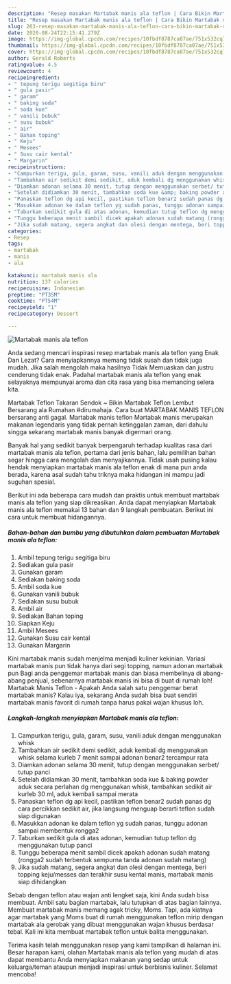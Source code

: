 ```yaml
---
description: "Resep masakan Martabak manis ala teflon | Cara Bikin Martabak manis ala teflon Yang Lezat Sekali"
title: "Resep masakan Martabak manis ala teflon | Cara Bikin Martabak manis ala teflon Yang Lezat Sekali"
slug: 263-resep-masakan-martabak-manis-ala-teflon-cara-bikin-martabak-manis-ala-teflon-yang-lezat-sekali
date: 2020-08-24T22:15:41.279Z
image: https://img-global.cpcdn.com/recipes/10fbdf8787ca07ae/751x532cq70/martabak-manis-ala-teflon-foto-resep-utama.jpg
thumbnail: https://img-global.cpcdn.com/recipes/10fbdf8787ca07ae/751x532cq70/martabak-manis-ala-teflon-foto-resep-utama.jpg
cover: https://img-global.cpcdn.com/recipes/10fbdf8787ca07ae/751x532cq70/martabak-manis-ala-teflon-foto-resep-utama.jpg
author: Gerald Roberts
ratingvalue: 4.5
reviewcount: 4
recipeingredient:
- " tepung terigu segitiga biru"
- " gula pasir"
- " garam"
- " baking soda"
- " soda kue"
- " vanili bubuk"
- " susu bubuk"
- " air"
- " Bahan toping"
- " Keju"
- " Mesees"
- " Susu cair kental"
- " Margarin"
recipeinstructions:
- "Campurkan terigu, gula, garam, susu, vanili aduk dengan menggunakan whisk"
- "Tambahkan air sedikit demi sedikit, aduk kembali dg menggunakan whisk selama kurleb 7 menit sampai adonan benar2 tercampur rata"
- "Diamkan adonan selama 30 menit, tutup dengan menggunakan serbet/ tutup panci"
- "Setelah didiamkan 30 menit, tambahkan soda kue &amp; baking powder aduk secara perlahan dg menggunakan whisk, tambahkan sedikit air kurleb 30 ml, aduk kembali sampai merata"
- "Panaskan teflon dg api kecil, pastikan teflon benar2 sudah panas dg cara percikkan sedikit air, jika langsung menguap berarti teflon sudah siap digunakan"
- "Masukkan adonan ke dalam teflon yg sudah panas, tunggu adonan sampai membentuk rongga2"
- "Taburkan sedikit gula di atas adonan, kemudian tutup teflon dg menggunakan tutup panci"
- "Tunggu beberapa menit sambil dicek apakah adonan sudah matang (rongga2 sudah terbentuk sempurna tanda adonan sudah matang)"
- "Jika sudah matang, segera angkat dan olesi dengan mentega, beri topping keju/messes dan terakhir susu kental manis, martabak manis siap dihidangkan"
categories:
- Resep
tags:
- martabak
- manis
- ala

katakunci: martabak manis ala 
nutrition: 137 calories
recipecuisine: Indonesian
preptime: "PT35M"
cooktime: "PT54M"
recipeyield: "1"
recipecategory: Dessert

---
```



![Martabak manis ala teflon](https://img-global.cpcdn.com/recipes/10fbdf8787ca07ae/751x532cq70/martabak-manis-ala-teflon-foto-resep-utama.jpg)

Anda sedang mencari inspirasi resep martabak manis ala teflon yang Enak Dan Lezat? Cara menyiapkannya memang tidak susah dan tidak juga mudah. Jika salah mengolah maka hasilnya Tidak Memuaskan dan justru cenderung tidak enak. Padahal martabak manis ala teflon yang enak selayaknya mempunyai aroma dan cita rasa yang bisa memancing selera kita.

Martabak Teflon Takaran Sendok ~ Bikin Martabak Teflon Lembut Bersarang ala Rumahan #dirumahaja. Cara buat MARTABAK MANIS TEFLON bersarang anti gagal. Martabak manis teflon Martabak manis merupakan makanan legendaris yang tidak pernah ketinggalan zaman, dari dahulu singga sekarang martabak manis banyak digermari orang.

Banyak hal yang sedikit banyak berpengaruh terhadap kualitas rasa dari martabak manis ala teflon, pertama dari jenis bahan, lalu pemilihan bahan segar hingga cara mengolah dan menyajikannya. Tidak usah pusing kalau hendak menyiapkan martabak manis ala teflon enak di mana pun anda berada, karena asal sudah tahu triknya maka hidangan ini mampu jadi suguhan spesial.


Berikut ini ada beberapa cara mudah dan praktis untuk membuat martabak manis ala teflon yang siap dikreasikan. Anda dapat menyiapkan Martabak manis ala teflon memakai 13 bahan dan 9 langkah pembuatan. Berikut ini cara untuk membuat hidangannya.

<!--inarticleads1-->

##### Bahan-bahan dan bumbu yang dibutuhkan dalam pembuatan Martabak manis ala teflon:

1. Ambil  tepung terigu segitiga biru
1. Sediakan  gula pasir
1. Gunakan  garam
1. Sediakan  baking soda
1. Ambil  soda kue
1. Gunakan  vanili bubuk
1. Sediakan  susu bubuk
1. Ambil  air
1. Sediakan  Bahan toping
1. Siapkan  Keju
1. Ambil  Mesees
1. Gunakan  Susu cair kental
1. Gunakan  Margarin


Kini martabak manis sudah menjelma menjadi kuliner kekinian. Variasi martabak manis pun tidak hanya dari segi topping, namun adonan martabak pun Bagi anda penggemar martabak manis dan biasa membelinya di abang-abang penjual, sebenarnya martabak manis ini bisa di buat di rumah loh! Martabak Manis Teflon - Apakah Anda salah satu penggemar berat martabak manis? Kalau iya, sekarang Anda sudah bisa buat sendiri martabak manis favorit di rumah tanpa harus pakai wajan khusus loh. 

<!--inarticleads2-->

##### Langkah-langkah menyiapkan Martabak manis ala teflon:

1. Campurkan terigu, gula, garam, susu, vanili aduk dengan menggunakan whisk
1. Tambahkan air sedikit demi sedikit, aduk kembali dg menggunakan whisk selama kurleb 7 menit sampai adonan benar2 tercampur rata
1. Diamkan adonan selama 30 menit, tutup dengan menggunakan serbet/ tutup panci
1. Setelah didiamkan 30 menit, tambahkan soda kue &amp; baking powder aduk secara perlahan dg menggunakan whisk, tambahkan sedikit air kurleb 30 ml, aduk kembali sampai merata
1. Panaskan teflon dg api kecil, pastikan teflon benar2 sudah panas dg cara percikkan sedikit air, jika langsung menguap berarti teflon sudah siap digunakan
1. Masukkan adonan ke dalam teflon yg sudah panas, tunggu adonan sampai membentuk rongga2
1. Taburkan sedikit gula di atas adonan, kemudian tutup teflon dg menggunakan tutup panci
1. Tunggu beberapa menit sambil dicek apakah adonan sudah matang (rongga2 sudah terbentuk sempurna tanda adonan sudah matang)
1. Jika sudah matang, segera angkat dan olesi dengan mentega, beri topping keju/messes dan terakhir susu kental manis, martabak manis siap dihidangkan


Sebab dengan teflon atau wajan anti lengket saja, kini Anda sudah bisa membuat. Ambil satu bagian martabak, lalu tutupkan di atas bagian lainnya. Membuat martabak manis memang agak tricky, Moms. Tapi, ada kiatnya agar martabak yang Moms buat di rumah menggunakan teflon mirip dengan martabak ala gerobak yang dibuat menggunakan wajan khusus berdasar tebal. Kali ini kita membuat martabak teflon untuk balita menggunakan. 

Terima kasih telah menggunakan resep yang kami tampilkan di halaman ini. Besar harapan kami, olahan Martabak manis ala teflon yang mudah di atas dapat membantu Anda menyiapkan makanan yang sedap untuk keluarga/teman ataupun menjadi inspirasi untuk berbisnis kuliner. Selamat mencoba!

